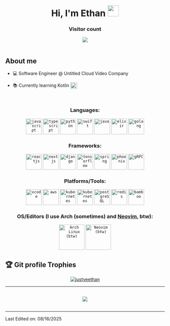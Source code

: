 <!-- in your header -->
<link rel="stylesheet" href="https://cdn.jsdelivr.net/gh/devicons/devicon@latest/devicon.min.css">

<h1 align="center">Hi, I'm Ethan <img src="https://media.giphy.com/media/hvRJCLFzcasrR4ia7z/giphy.gif" width="35"></h1>

<div align="center">
  <h3>Visitor count</h3>
  <img src="https://komarev.com/ghpvc/?username=justyeethan" />
</div>
<br>

## About me

- 💻 Software Engineer @ Untitled Cloud Video Company

- 📚 Currently learning Kotlin <img align="top" height="21" src="https://cdn.jsdelivr.net/gh/devicons/devicon@latest/icons/kotlin/kotlin-original.svg" />


<br/>

<div align="center">
<h3>Languages:</h3>
<code><img height="50" alt="javascript" src="https://cdn.jsdelivr.net/gh/devicons/devicon@latest/icons/javascript/javascript-original.svg" /></code>
<code><img height="50" alt="typescript" src="https://cdn.jsdelivr.net/gh/devicons/devicon@latest/icons/typescript/typescript-original.svg" /></code>
<code><img height="50" alt="python" src="https://cdn.jsdelivr.net/gh/devicons/devicon@latest/icons/python/python-original.svg" /></code>
<code><img height="50" alt="swift" src="https://cdn.jsdelivr.net/gh/devicons/devicon@latest/icons/swift/swift-original.svg" /></code>
<code><img height="50" alt="java" src="https://cdn.jsdelivr.net/gh/devicons/devicon@latest/icons/java/java-original.svg" /></code>
<code><img height="50" alt="elixir" src="https://cdn.jsdelivr.net/gh/devicons/devicon@latest/icons/elixir/elixir-original.svg" /></code>
<code><img height="50" alt="golang" src="https://cdn.jsdelivr.net/gh/devicons/devicon@latest/icons/go/go-original-wordmark.svg" /></code>
</div>

<div align="center">
<h3>Frameworks:</h3>
<code><img height="50" alt="reactjs" src="https://cdn.jsdelivr.net/gh/devicons/devicon@latest/icons/react/react-original.svg" /></code>
<code><img height="50" alt="nextjs" src="https://cdn.jsdelivr.net/gh/devicons/devicon@latest/icons/nextjs/nextjs-original.svg" /></code>
<code><img height="50" alt="django" src="https://cdn.jsdelivr.net/gh/devicons/devicon@latest/icons/django/django-plain.svg" /></code>
<code><img height="50" alt="tensorflow" src="https://cdn.jsdelivr.net/gh/devicons/devicon@latest/icons/tensorflow/tensorflow-original.svg" /></code>
<code><img height="50" alt="spring" src="https://cdn.jsdelivr.net/gh/devicons/devicon@latest/icons/spring/spring-original.svg" /></code>
<code><img height="50" alt="phoenix" src="https://cdn.jsdelivr.net/gh/devicons/devicon@latest/icons/phoenix/phoenix-original.svg" /></code>
<code><img height="50" alt="gRPC" src="https://cdn.jsdelivr.net/gh/devicons/devicon@latest/icons/grpc/grpc-original.svg" /></code>
</div>

<div align="center">
<h3>Platforms/Tools:</h3>
<code><img height="50" alt="xcode" src="https://cdn.jsdelivr.net/gh/devicons/devicon@latest/icons/xcode/xcode-original.svg" /></code>
<code><img height="50" alt="aws" src="https://cdn.jsdelivr.net/gh/devicons/devicon@latest/icons/amazonwebservices/amazonwebservices-original-wordmark.svg" /></code>
<code><img height="50" alt="kubernetes" src="https://cdn.jsdelivr.net/gh/devicons/devicon@latest/icons/docker/docker-original.svg" /></code>
<code><img height="50" alt="kubernetes" src="https://cdn.jsdelivr.net/gh/devicons/devicon@latest/icons/kubernetes/kubernetes-original.svg" /></code>
<code><img height="50" alt="postgreSQL" src="https://cdn.jsdelivr.net/gh/devicons/devicon@latest/icons/postgresql/postgresql-original.svg" /></code>
<code><img height="50" alt="redis" src="https://cdn.jsdelivr.net/gh/devicons/devicon@latest/icons/redis/redis-original.svg" /></code>
<code><img height="50" alt="bamboo" src="https://cdn.jsdelivr.net/gh/devicons/devicon@latest/icons/bamboo/bamboo-original.svg" /></code>
</div>

<div align="center">
<h3>OS/Editors (I use Arch (sometimes) and <a href="https://github.com/justyeethan/AnyaVim" target="_blank" rel="noopener noreferrer">Neovim</a>, btw):</h3> 
<code><img height="80" alt="Arch Linux (btw)" src="https://cdn.jsdelivr.net/gh/devicons/devicon@latest/icons/archlinux/archlinux-original.svg" /></code>
<code><img height="80" alt="Neovim (btw)" src="https://cdn.jsdelivr.net/gh/devicons/devicon@latest/icons/neovim/neovim-original.svg" /></code>
</div>

## :trophy: Git profile Trophies

<p align="center"> <a href="https://github.com/justyeethan/github-profile-trophy"><img src="https://github-profile-trophy.vercel.app/?username=justyeethan&layout=compact&theme=algolia&rank=SECRET,S,A,B&column=6&margin-h=20&margin-w=20" alt="justyeethan" /></a> </p>

---


<br />
<div align="center">
  <img src="https://github-readme-activity-graph.vercel.app/graph?username=justyeethan&theme=react-dark&radius=20" />
</div>
<br />


---

Last Edited on: 08/16/2025
